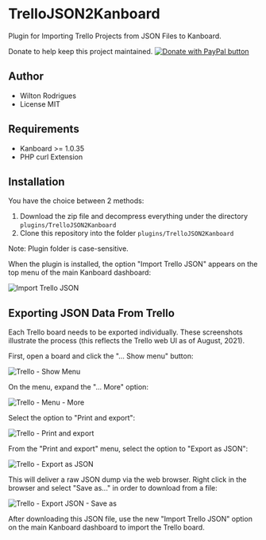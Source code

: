 TrelloJSON2Kanboard
==============================

Plugin for Importing Trello Projects from JSON Files to Kanboard.

Donate to help keep this project maintained.
<a href="https://www.paypal.com/cgi-bin/webscr?cmd=_donations&business=5QJ62BNMRC75W&currency_code=USD&source=url">
<img src="https://www.paypalobjects.com/en_US/i/btn/btn_donate_SM.gif" border="0" name="submit" title="PayPal - The safer, easier way to pay online!" alt="Donate with PayPal button" /></a>


Author
------

- Wilton Rodrigues
- License MIT

Requirements
------------

- Kanboard >= 1.0.35
- PHP curl Extension

Installation
------------

You have the choice between 2 methods:

1. Download the zip file and decompress everything under the directory `plugins/TrelloJSON2Kanboard`
2. Clone this repository into the folder `plugins/TrelloJSON2Kanboard`

Note: Plugin folder is case-sensitive.

When the plugin is installed, the option "Import Trello JSON" appears on the top menu of the main Kanboard dashboard:

![Import Trello JSON](https://multimedia.cx/trello2kanboard/import.png)

Exporting JSON Data From Trello
-------------------------------

Each Trello board needs to be exported individually. These screenshots illustrate the process (this reflects the Trello web UI as of August, 2021).

First, open a board and click the "... Show menu" button:

![Trello - Show Menu](https://multimedia.cx/trello2kanboard/1-trello.png)

On the menu, expand the "... More" option:

![Trello - Menu - More](https://multimedia.cx/trello2kanboard/2-trello.png)

Select the option to "Print and export":

![Trello - Print and export](https://multimedia.cx/trello2kanboard/3-trello.png)

From the "Print and export" menu, select the option to "Export as JSON":

![Trello - Export as JSON](https://multimedia.cx/trello2kanboard/4-trello.png)

This will deliver a raw JSON dump via the web browser. Right click in the browser and select "Save as..." in order to download from a file:

![Trello - Export JSON - Save as](https://multimedia.cx/trello2kanboard/5-trello.png)

After downloading this JSON file, use the new "Import Trello JSON" option on the main Kanboard dashboard to import the Trello board.
